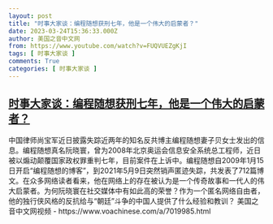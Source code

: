 ```yaml
---
layout: post
title: "时事大家谈：编程随想获刑七年，他是一个伟大的启蒙者？"
date: 2023-03-24T15:36:33.000Z
author: 美国之音中文网
from: https://www.youtube.com/watch?v=FUQVUEZgKjI
tags: [ 时事大家谈 ]
comments: True
categories: [ 时事大家谈 ]
---
```

<!--1679672193000-->
[时事大家谈：编程随想获刑七年，他是一个伟大的启蒙者？](https://www.youtube.com/watch?v=FUQVUEZgKjI)
------

<div>
中国律师尚宝军近日披露失踪近两年的知名反共博主编程随想妻子贝女士发出的信息。编程随想真名阮晓寰，曾为2008年北京奥运会信息安全系统总工程师，近日被以煽动颠覆国家政权罪重判七年，目前案件在上诉中。编程随想自2009年1月15日开启“编程随想的博客”，到2021年5月9日突然销声匿迹失踪，共发表了712篇博文。在众多网络读者看来，他在网络上的存在被认为是一个传奇故事和一代人的伟大启蒙者。为何阮晓寰在社交媒体中有如此高的荣誉？作为一个匿名网络自由者，他的独行侠风格的反抗给与“朝廷”斗争的中国人提供了什么经验和教训？ 美国之音中文网视频 - https://www.voachinese.com/a/7019985.html
</div>
